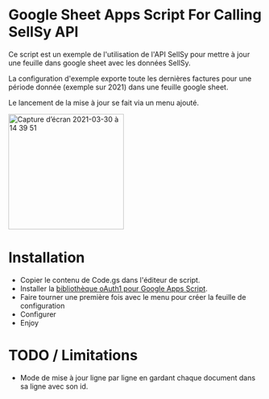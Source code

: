 # Google Sheet Apps Script For Calling SellSy API

Ce script est un exemple de l'utilisation de l'API SellSy pour mettre à jour une feuille dans google sheet avec les données SellSy.

La configuration d'exemple exporte toute les dernières factures pour une période donnée (exemple sur 2021) dans une feuille google sheet.

Le lancement de la mise à jour se fait via un menu ajouté.

<img width="229" alt="Capture d’écran 2021-03-30 à 14 39 51" src="https://user-images.githubusercontent.com/369622/112989995-d834de80-9165-11eb-9d7a-8a43633d801c.png">

# Installation

- Copier le contenu de Code.gs dans l'éditeur de script.
- Installer la [bibliothèque oAuth1 pour Google Apps Script](https://github.com/googleworkspace/apps-script-oauth1). 
- Faire tourner une première fois avec le menu pour créer la feuille de configuration
- Configurer
- Enjoy

# TODO / Limitations 

- Mode de mise à jour ligne par ligne en gardant chaque document dans sa ligne avec son id.
